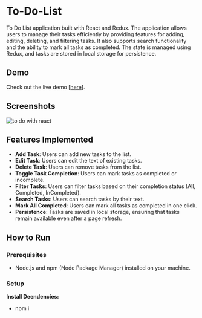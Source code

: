 # To-Do-List
To Do List application built with React and Redux.
The application allows users to manage their tasks efficiently by providing features for adding, editing, deleting, and filtering tasks.
It also supports search functionality and the ability to mark all tasks as completed. The state is managed using Redux, and tasks are stored in local storage for persistence.

## Demo

Check out the live demo [[here](https://to-do-list-woad-xi-96.vercel.app/)].

## Screenshots

![to do with react](https://github.com/user-attachments/assets/65fe7529-2412-4bd3-90a6-63e03697ca50)

## Features Implemented

 - **Add Task**: Users can add new tasks to the list.
 - **Edit Task**: Users can edit the text of existing tasks.
 - **Delete Task**: Users can remove tasks from the list.
 - **Toggle Task Completion**: Users can mark tasks as completed or incomplete.
 - **Filter Tasks**: Users can filter tasks based on their completion status (All, Completed, InCompleted).
 - **Search Tasks**: Users can search tasks by their text.
 - **Mark All Completed**: Users can mark all tasks as completed in one click.
 - **Persistence**: Tasks are saved in local storage, ensuring that tasks remain available even after a page refresh.

## How to Run

### Prerequisites

 - Node.js and npm (Node Package Manager) installed on your machine.

### Setup

**Install Deendencies:**
 - npm i

 
